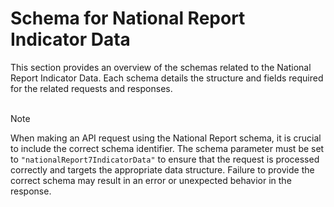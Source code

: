 <script setup>
</script>

# Schema for National Report Indicator Data

This section provides an overview of the schemas related to the National Report Indicator Data. Each schema details the structure and fields required for the related requests and responses. 
<br><br>

> [!NOTE]
> When making an API request using the National Report schema, it is crucial to include the correct schema identifier. The schema parameter must be set to `"nationalReport7IndicatorData"` to ensure that the request is processed correctly and targets the appropriate data structure. Failure to provide the correct schema may result in an error or unexpected behavior in the response.

<!--@include: @/../components/national-report-indicator-data/request-body.md-->